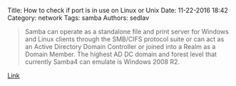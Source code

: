 Title: How to check if port is in use on Linux or Unix
Date: 11-22-2016 18:42
Category: network
Tags: samba
Authors: sedlav

> Samba can operate as a standalone file and print server for Windows and Linux clients through the SMB/CIFS protocol suite or can act as an Active Directory Domain Controller or joined into a Realm as a Domain Member. The highest AD DC domain and forest level that currently Samba4 can emulate is Windows 2008 R2.

[Link](http://www.tecmint.com/install-samba4-active-directory-ubuntu/)
